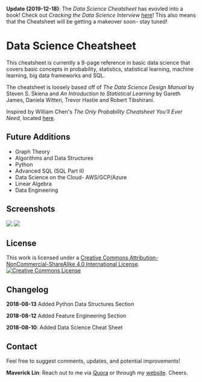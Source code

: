 
**Update (2019-12-18)**: The *Data Science Cheatsheet* has evovled into a book! Check out *Cracking the Data Science Interview* [here](https://www.amazon.com/dp/171068013X/ref=sr_1_8?keywords=cracking+the+data+science+interview&qid=1576688426&sr=8-8)! This also means that the Cheatsheet will be getting a makeover soon- stay tuned!

# Data Science Cheatsheet
This cheatsheet is currently a 9-page reference in basic data science that covers basic concepts in probability, statistics, statistical learning, machine learning, big data frameworks and SQL.

The cheatsheet is loosely based off of *The Data Science Design Manual* by Steven S. Skiena and *An Introduction to Statistical Learning* by Gareth James, Daniela Witten, Trevor Hastie and Robert Tibshirani.

Inspired by William Chen's *The Only Probability Cheatsheet You'll Ever Need*, located [here](https://github.com/wzchen/probability_cheatsheet).

## Future Additions
* Graph Theory
* Algorithms and Data Structures
* Python 
* Advanced SQL (SQL Part II)
* Data Science on the Cloud- AWS/GCP/Azure
* Linear Algebra
* Data Engineering

## Screenshots
![](Screenshots/screenshot1.png?raw=true)
![](Screenshots/screenshot2.png?raw=true)


## License
This work is licensed under a <a rel="license" href="http://creativecommons.org/licenses/by-nc-sa/4.0/">Creative Commons Attribution-NonCommercial-ShareAlike 4.0 International License</a>.
<a rel="license" href="http://creativecommons.org/licenses/by-nc-sa/4.0/"><img alt="Creative Commons License" style="border-width:0" src="https://i.creativecommons.org/l/by-nc-sa/4.0/88x31.png" /></a><br/>

## Changelog
**2018-08-13** Added Python Data Structures Section

**2018-08-12** Added Feature Engineering Section

**2018-08-10**: Added Data Science Cheat Sheet

## Contact
Feel free to suggest comments, updates, and potential improvements!

**Maverick Lin**: Reach out to me via [Quora](https://www.quora.com/profile/Maverick-Lin) or through my [website](http://mavericklin.com/). Cheers.
